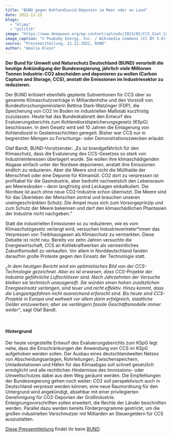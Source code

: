 ```yaml
---
title: "BUND gegen Kohlendioxid-Deponien im Meer oder an Land"
date: 2022-12-23
blogs: 
  - "klima"
  - "politik"
image: "https://www.deepwave.org/wp-content/uploads/2023/02/CCS_Coal_Carbon_Capture_Technology_In_Use_Wikimedia_Commons.png"
image_caption: "© Peabody Energy, Inc. / Wikimedia Commons (CC BY 3.0)"
source: "Pressemitteilung, 21.12.2022, BUND"
author: "Amalia Klein"
---
```


**Der Bund für Umwelt und Naturschutz Deutschland (BUND) verurteilt die heutige Ankündigung der Bundesregierung, jährlich viele Millionen Tonnen Industrie-CO2 abscheiden und deponieren zu wollen (Carbon Capture and Storage, CCS), anstatt die Emissionen im Industriesektor zu reduzieren.**

Der BUND kritisiert ebenfalls geplante Subventionen für CCS über so genannte Klimaschutzverträge in Milliardenhöhe und den Vorstoß von Bundesforschungsministerin Bettina Stark-Watzinger (FDP), die Speicherung von CO2 im Boden im industriellen Maßstab kurzfristig zuzulassen. Heute hat das Bundeskabinett den Entwurf des Evaluierungsberichts zum Kohlendioxidspeicherungsgesetz (KSpG) beschlossen. In dem Gesetz wird seit 10 Jahren die Einlagerung von Kohlendioxid in Gesteinsschichten geregelt. Bisher war CCS nur in begrenzten Mengen zu Forschungs- oder Demonstrationszwecken erlaubt.

Olaf Bandt, BUND-Vorsitzender: „Es ist brandgefährlich für den Klimaschutz, dass die Evaluierung des CCS-Gesetzes so stark von Industrieinteressen überlagert wurde. Sie wollen ihre klimaschädigenden Abgase einfach unter der Nordsee deponieren, anstatt ihre Emissionen endlich zu reduzieren. Aber die Meere sind nicht die Müllhalde der Menschheit oder eine Deponie für Klimamüll. CO2 dort zu verpressen ist profitabel für die Gasindustrie, aber bedroht nachweislich den Lebensraum am Meeresboden – denn langfristig sind Leckagen einkalkuliert. Die Nordsee ist auch ohne neue CO2-Industrie schon übernutzt. Die Meere sind für das Überleben der Menschen zentral und brauchen unseren uneingeschränkten Schutz. Die Ampel muss sich zum Vorsorgeprinzip und zum Schutz der Meere bekennen und darf den klimaschädlichen Phantasien der Industrie nicht nachgeben.“

Statt die industriellen Emissionen so zu reduzieren, wie es vom Klimaschutzgesetz verlangt wird, versuchen Industrievertreter\*innen das Verpressen von Treibhausgasen als Klimaschutz zu vermarkten. Diese Debatte ist nicht neu. Bereits vor zehn Jahren versuchte die Energiewirtschaft, CCS an Kohlekraftwerken als vermeintliches Zukunftsmodell zu verkaufen. Vor allem in Norddeutschland fanden daraufhin große Proteste gegen den Einsatz der Technologie statt.

_„In dem heutigen Bericht wird ein optimistisches Bild von der CCS-Technologie gezeichnet. Aber es ist erwiesen, dass CCS-Projekte der Industrie gefährliche Luftschlösser sind. Nach Jahrzehnten der Versuche bleiben sie technisch unausgereift. Sie würden einen hohen zusätzlichen Energieeinsatz verlangen, sind teuer und nicht effektiv. Hinzu kommt, dass die Langzeitgefahren nicht ausreichend erforscht sind. Bis heute sind CCS-Projekte in Europa und weltweit vor allem darin erfolgreich, staatliche Gelder einzuwerben; aber sie verlängern fossile Geschäftsmodelle immer weiter“_, sagt Olaf Bandt.

 

#### Hintergrund

Der heute vorgestellte Entwurf des Evaluierungsberichts zum KSpG legt nahe, dass die Einschränkungen der Anwendung von CCS im KSpG aufgehoben werden sollen. Der Ausbau eines deutschlandweiten Netzes von Abscheidungsanlagen, Rohrleitungen, Zwischenspeichern, Umladestationen und Häfen für das Klimaabgas soll schnell gesetzlich ermöglicht und alle rechtlichen Hindernisse des Immissions- oder Umweltschutzes dabei aus dem Weg geräumt werden. Die Empfehlungen der Bundesregierung gehen noch weiter: CO2 soll perspektivisch auch in Deutschland verpresst werden können; eine neue Raumordnung für den Untergrund wird angekündigt, absehbar mit einer privilegierten Genehmigung für CO2-Deponien der Großindustrie. Enteignungsvorschriften sollen erweitert, die Rechte der Länder beschnitten werden. Parallel dazu werden bereits Förderprogramme gestrickt, um die großen industriellen Verschmutzer mit Milliarden an Steuergeldern für CCS auszustatten.

[Diese Pressemitteilung](https://www.bund.net/service/presse/pressemitteilungen/detail/news/bund-gegen-kohlendioxid-deponien-im-meer-oder-an-land-ampel-darf-auch-klimaschaedlichen-plaenen-der-industrie-fuer-landesweite-co2-pipelines-und-exportinfrastruktur-nicht-nachgeben/) findet ihr beim [BUND](https://www.bund.net/).
